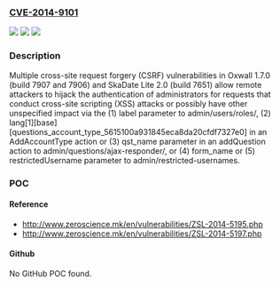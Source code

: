 ### [CVE-2014-9101](https://cve.mitre.org/cgi-bin/cvename.cgi?name=CVE-2014-9101)
![](https://img.shields.io/static/v1?label=Product&message=n%2Fa&color=blue)
![](https://img.shields.io/static/v1?label=Version&message=n%2Fa&color=blue)
![](https://img.shields.io/static/v1?label=Vulnerability&message=n%2Fa&color=brighgreen)

### Description

Multiple cross-site request forgery (CSRF) vulnerabilities in Oxwall 1.7.0 (build 7907 and 7906) and SkaDate Lite 2.0 (build 7651) allow remote attackers to hijack the authentication of administrators for requests that conduct cross-site scripting (XSS) attacks or possibly have other unspecified impact via the (1) label parameter to admin/users/roles/, (2) lang[1][base][questions_account_type_5615100a931845eca8da20cfdf7327e0] in an AddAccountType action or (3) qst_name parameter in an addQuestion action to admin/questions/ajax-responder/, or (4) form_name or (5) restrictedUsername parameter to admin/restricted-usernames.

### POC

#### Reference
- http://www.zeroscience.mk/en/vulnerabilities/ZSL-2014-5195.php
- http://www.zeroscience.mk/en/vulnerabilities/ZSL-2014-5197.php

#### Github
No GitHub POC found.

